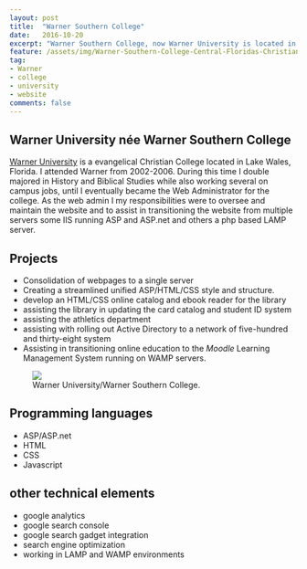 ```yaml
---
layout: post
title:  "Warner Southern College"
date:   2016-10-20
excerpt: "Warner Southern College, now Warner University is located in beautiful Lake Wales, Florida in the heart of central florida."
feature: /assets/img/Warner-Southern-College-Central-Floridas-Christian-College.jpg
tag:
- Warner
- college
- university
- website
comments: false
---
```


## Warner University n&eacute;e Warner Southern College
[Warner University](http://warner.edu/) is a evangelical Christian College located in Lake Wales, Florida. I attended Warner from 2002-2006. During this time I double majored in History and Biblical Studies while also working several on campus jobs, until I eventually became the Web Administrator for the college.
As the web admin I my responsibilities were to oversee and maintain the website and to assist in transitioning the website from multiple servers some IIS running ASP and ASP.net and others a php based LAMP server.

## Projects
* Consolidation of webpages to a single server
* Creating a streamlined unified ASP/HTML/CSS style and structure.
* develop an HTML/CSS online catalog and ebook reader for the library
* assisting the library in updating the card catalog and student ID system
* assisting the athletics department
* assisting with rolling out Active Directory to a network of five-hundred and thirty-eight system
* Assisting in transitioning online education to the _Moodle_ Learning Management System running on WAMP servers.


<figure>
	<a href="/assets/img/Warner-Southern-College-Central-Floridas-Christian-College.jpg"><img src="/assets/img/Warner-Southern-College-Central-Floridas-Christian-College-761x440.jpg"></a>
	<figcaption>Warner University/Warner Southern College.</figcaption>
</figure>

## Programming languages
* ASP/ASP.net
* HTML
* CSS
* Javascript


## other technical elements
* google analytics
* google search console
* google search gadget integration
* search engine optimization
* working in LAMP and WAMP environments
